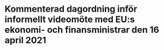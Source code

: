 # Kommenterad dagordning inför informellt videomöte med EU:s ekonomi- och finansministrar den 16 april 2021


